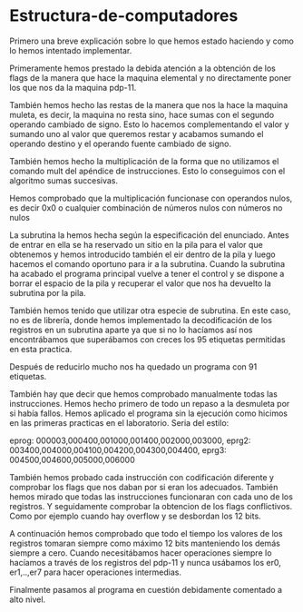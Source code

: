 # Estructura-de-computadores

Primero una breve explicación sobre lo que hemos estado haciendo y como lo hemos intentado implementar.

Primeramente hemos prestado la debida atención a la obtención de los flags de la manera que hace la maquina elemental y no directamente poner los que nos da la maquina pdp-11.

También hemos hecho las restas de la manera que nos la hace la maquina muleta, es decir, la maquina no resta sino, hace sumas con el segundo operando cambiado de signo. Esto lo hacemos complementando el valor y sumando uno al valor que queremos restar y acabamos sumando el operando destino y el operando fuente cambiado de signo.

También hemos hecho la multiplicación de la forma que no utilizamos el comando mult del apéndice de instrucciones. Esto lo conseguimos con el algoritmo sumas succesivas. 

Hemos comprobado que la multiplicación funcionase con operandos nulos, es decir 0x0 o cualquier combinación de números nulos con números no nulos

La subrutina la hemos hecha según la especificación del enunciado. Antes de entrar en ella se ha reservado un sitio en la pila para el valor que obtenemos y hemos introducido también el eir dentro de la pila y luego hacemos el comando oportuno para ir a la subrutina. Cuando la subrutina ha acabado el programa principal vuelve a tener el control y se dispone a borrar el espacio de la pila y recuperar el valor que nos ha devuelto la subrutina por la pila.

También hemos tenido que utilizar otra especie de subrutina. En este caso, no es de librería, donde hemos implementado la decodificación de los registros en un subrutina aparte ya que si no lo hacíamos así nos encontrábamos que superábamos con creces los 95 etiquetas permitidas en esta practica.

Después de reducirlo mucho nos ha quedado un programa con 91 etiquetas.

También hay que decir que hemos comprobado manualmente todas las instrucciones. 
Hemos hecho primero de todo un repaso a la desmuleta por si había fallos. Hemos aplicado el programa sin la ejecución como hicimos en las primeras practicas en el laboratorio. Seria del estilo:

eprog: 000003,000400,001000,001400,002000,003000,
eprg2: 003400,004000,004100,004200,004300,004400,
eprg3: 004500,004600,005000,006000


También hemos probado cada instrucción con codificación diferente y comprobar los flags que nos daban por si eran los adecuados. También hemos mirado que todas las instrucciones funcionaran con cada uno de los registros. Y seguidamente comprobar la obtencion de los flags conflictivos. Como por ejemplo cuando hay overflow y se desbordan los 12 bits. 

A continuación hemos comprobado que todo el tiempo los valores de los registros tomaran siempre como máximo 12 bits manteniendo los demás siempre a cero. Cuando necesitábamos hacer operaciones siempre lo hacíamos a través de los registros del pdp-11 y nunca usábamos los er0, er1,..,er7 para hacer operaciones intermedias.

Finalmente pasamos al programa en cuestión debidamente comentado a alto nivel.
